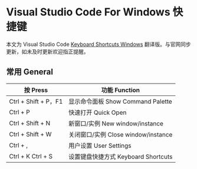 # Visual Studio Code For Windows 快捷键

本文为 Visual Studio Code [Keyboard Shortcuts Windows](https://code.visualstudio.com/shortcuts/keyboard-shortcuts-windows.pdf) 翻译版。与官网同步更新，如未及时更新欢迎指正提醒。

## 常用 General

| 按 Press | 功能 Function |
| --- | --- |
| Ctrl + Shift + P，F1 | 显示命令面板 Show Command Palette |
| Ctrl + P | 快速打开 Quick Open |
| Ctrl + Shift + N | 新窗口/实例 New window/instance |
| Ctrl + Shift + W | 关闭窗口/实例 Close window/instance |
| Ctrl + , | 用户设置 User Settings |
| Ctrl + K Ctrl + S | 设置键盘快捷方式 Keyboard Shortcuts |